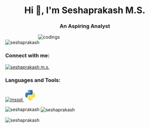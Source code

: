<h1 align="center">Hi 👋, I'm Seshaprakash M.S.</h1>
<h3 align="center">An Aspiring Analyst</h3>

<img align="right" alt="codings" width="400" src="https://camo.githubusercontent.com/19db51af5f90f1b152bc0b9078f5fe97053955be5074f03f17019c70345bdcdb/68747470733a2f2f6d69726f2e6d656469756d2e636f6d2f6d61782f313336302f302a37513379765349765f7430696f4a2d5a2e676966">

<p align="left"> <img src="https://komarev.com/ghpvc/?username=seshaprakash&label=Profile%20views&color=0e75b6&style=flat" alt="seshaprakash" /> </p>

<h3 align="left">Connect with me:</h3>
<p align="left">
<a href="https://linkedin.com/in/seshaprakash m.s." target="blank"><img align="center" src="https://raw.githubusercontent.com/rahuldkjain/github-profile-readme-generator/master/src/images/icons/Social/linked-in-alt.svg" alt="seshaprakash m.s." height="30" width="40" /></a>
</p>

<h3 align="left">Languages and Tools:</h3>
<p align="left"> <a href="https://www.microsoft.com/en-us/sql-server" target="_blank" rel="noreferrer"> <img src="https://www.svgrepo.com/show/303229/microsoft-sql-server-logo.svg" alt="mssql" width="40" height="40"/> </a> <a href="https://www.python.org" target="_blank" rel="noreferrer"> <img src="https://raw.githubusercontent.com/devicons/devicon/master/icons/python/python-original.svg" alt="python" width="40" height="40"/> </a> </p>

<p><img align="left" src="https://github-readme-stats.vercel.app/api/top-langs?username=seshaprakash&show_icons=true&locale=en&layout=compact" alt="seshaprakash" /></p>

<p>&nbsp;<img align="center" src="https://github-readme-stats.vercel.app/api?username=seshaprakash&show_icons=true&locale=en" alt="seshaprakash" /></p>

<p><img align="center" src="https://github-readme-streak-stats.herokuapp.com/?user=seshaprakash&" alt="seshaprakash" /></p>
